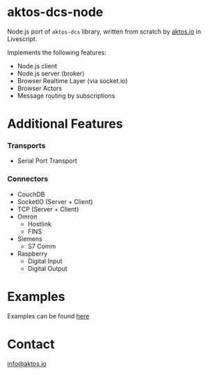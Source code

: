 # aktos-dcs-node


Node.js port of `aktos-dcs` library, written from scratch by [aktos.io](https://aktos.io) in Livescript. 

Implements the following features: 

* Node.js client 
* Node.js server (broker)
* Browser Realtime Layer (via socket.io)
* Browser Actors 
* Message routing by subscriptions

# Additional Features 

### Transports 

* Serial Port Transport 

### Connectors 

* CouchDB
* SocketIO (Server + Client)
* TCP (Server + Client)
* Omron
  * Hostlink 
  * FINS 
* Siemens 
  * S7 Comm
* Raspberry 
  * Digital Input 
  * Digital Output 
  
# Examples 

Examples can be found [here](https://github.com/aktos-io/dcs-nodejs-examples)

# Contact 

info@aktos.io
